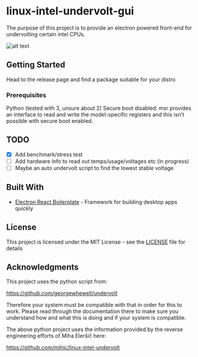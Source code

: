 # linux-intel-undervolt-gui

The purpose of this project is to provide an electron powered front-end for undervolting certain intel CPUs.

![alt text](https://i.imgur.com/7ZJWxeO.png)

## Getting Started

Head to the release page and find a package suitable for your distro

### Prerequisites

Python (tested with 3, unsure about 2)
Secure boot disabled: msr provides an interface to read and write the model-specific registers and this isn't possible with secure boot enabled.

## TODO

- [x] Add benchmark/stress test
- [ ] Add hardware info to read out temps/usage/voltages etc (in progress)
- [ ] Maybe an auto undervolt script to find the lowest stable voltage

## Built With

* [Electron React Boilerplate](https://github.com/electron-react-boilerplate/electron-react-boilerplate) - Framework for building desktop apps quickly

## License

This project is licensed under the MIT License - see the [LICENSE](LICENSE) file for details

## Acknowledgments

This project uses the python script from:

https://github.com/georgewhewell/undervolt

Therefore your system must be compatible with that in order for this to work. Please read through the documentation there to make sure you understand how and what this is doing and if your system is compatible.

The above python project uses the information provided by the reverse engineering efforts of Miha Eleršič here:

https://github.com/mihic/linux-intel-undervolt



